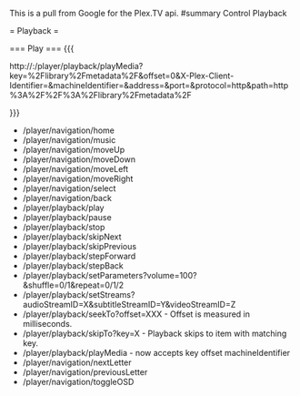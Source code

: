 This is a pull from Google for the Plex.TV api.
#summary Control Playback

= Playback =

=== Play ===
{{{

http://<CLIENT IP>:<CLIENT PORT>/player/playback/playMedia?key=%2Flibrary%2Fmetadata%2F<MEDIA ID>&offset=0&X-Plex-Client-Identifier=<CLIENT ID>&machineIdentifier=<SERVER ID>&address=<SERVER IP>&port=<SERVER PORT>&protocol=http&path=http%3A%2F%2F<SERVER IP>%3A<SERVER PORT>%2Flibrary%2Fmetadata%2F<MEDIA ID>

}}}

  * /player/navigation/home
  * /player/navigation/music
  * /player/navigation/moveUp
  * /player/navigation/moveDown
  * /player/navigation/moveLeft
  * /player/navigation/moveRight
  * /player/navigation/select
  * /player/navigation/back
  * /player/playback/play
  * /player/playback/pause
  * /player/playback/stop
  * /player/playback/skipNext
  * /player/playback/skipPrevious
  * /player/playback/stepForward
  * /player/playback/stepBack
  * /player/playback/setParameters?volume=100?&shuffle=0/1&repeat=0/1/2
  * /player/playback/setStreams?audioStreamID=X&subtitleStreamID=Y&videoStreamID=Z
  * /player/playback/seekTo?offset=XXX - Offset is measured in milliseconds.
  * /player/playback/skipTo?key=X - Playback skips to item with matching key.
  * /player/playback/playMedia - now accepts key offset machineIdentifier
  * /player/navigation/nextLetter
  * /player/navigation/previousLetter
  * /player/navigation/toggleOSD
